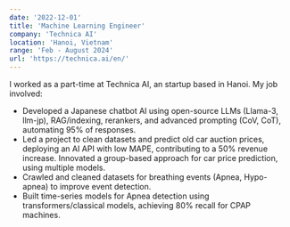 ```yaml
---
date: '2022-12-01'
title: 'Machine Learning Engineer'
company: 'Technica AI'
location: 'Hanoi, Vietnam'
range: 'Feb - August 2024'
url: 'https://technica.ai/en/'
---
```


I worked as a part-time at Technica AI, an startup based in Hanoi. My job involved:
- Developed a Japanese chatbot AI using open-source LLMs (Llama-3, llm-jp), RAG/indexing, rerankers, and advanced prompting (CoV, CoT), automating 95% of responses.
- Led a project to clean datasets and predict old car auction prices, deploying an AI API with low MAPE, contributing to a 50% revenue increase. Innovated a group-based approach for car price prediction, using multiple models.
- Crawled and cleaned datasets for breathing events (Apnea, Hypo-apnea) to improve event detection.
- Built time-series models for Apnea detection using transformers/classical models, achieving 80% recall for CPAP machines.